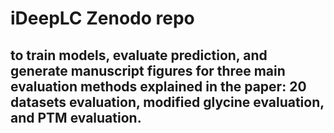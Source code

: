 # iDeepLC Zenodo repo 
## to train models, evaluate prediction, and generate manuscript figures for three main evaluation methods explained in the paper: 20 datasets evaluation, modified glycine evaluation, and PTM evaluation.
